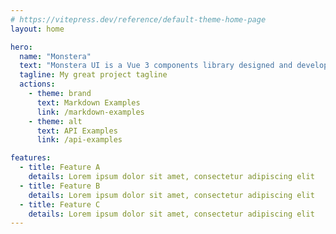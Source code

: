 ```yaml
---
# https://vitepress.dev/reference/default-theme-home-page
layout: home

hero:
  name: "Monstera"
  text: "Monstera UI is a Vue 3 components library designed and developed based on the Monstera Design principles."
  tagline: My great project tagline
  actions:
    - theme: brand
      text: Markdown Examples
      link: /markdown-examples
    - theme: alt
      text: API Examples
      link: /api-examples

features:
  - title: Feature A
    details: Lorem ipsum dolor sit amet, consectetur adipiscing elit
  - title: Feature B
    details: Lorem ipsum dolor sit amet, consectetur adipiscing elit
  - title: Feature C
    details: Lorem ipsum dolor sit amet, consectetur adipiscing elit
---
```


